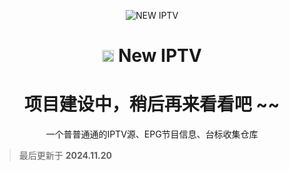 <p align="center">
  <img src="https://ghp.ci/raw.githubusercontent.com/x441/New-IPTV/refs/heads/main/docs/img/New.png" alt="NEW IPTV">
</p>

<h1 align="center"><img src="https://ghp.ci/raw.githubusercontent.com/x441/New-IPTV/refs/heads/main/docs/img/New_IPTV_Logo.png" alt="reddit" width="19" height="19" /> New IPTV</h1>

<h1 align="center">项目建设中，稍后再来看看吧 ~~</h1>

<p align="center">一个普普通通的IPTV源、EPG节目信息、台标收集仓库</p>

>最后更新于
>**2024.11.20**